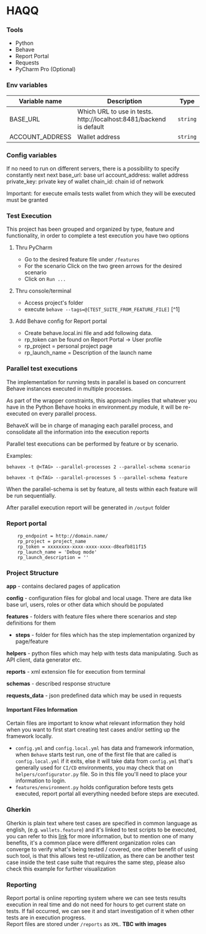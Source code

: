 # HAQQ


### Tools
* Python
* Behave
* Report Portal
* Requests
* PyCharm Pro (Optional)

### Env variables
| Variable name            | Description                                                                    | Type     |
|--------------------------|--------------------------------------------------------------------------------|----------|
| BASE_URL                 | Which URL to use in tests. http://localhost:8481/backend is default            | `string` |
| ACCOUNT_ADDRESS          | Wallet address                                                                 | `string` |

### Config variables
If no need to run on different servers, there is a possibility to specify constantly next next
base_url: base url
account_address: wallet address
private_key: private key of wallet
chain_id: chain id of network

Important: for execute emails tests wallet from which they will be executed must be granted

### Test Execution
This project has been grouped and organized by type, feature and functionality, in order to complete a test execution you have two options
1. Thru PyCharm
    * Go to the desired feature file under `/features`
    * For the scenario Click on the two green arrows for the desired scenario
    * Click on `Run ...`
    
2. Thru console/terminal
    * Access project's folder
    * execute `behave --tags=@[TEST_SUITE_FROM_FEATURE_FILE]` [^1]
    
3. Add Behave config for Report portal
    
    * Create behave.local.ini file and add following data. 
    * rp_token can be found on Report Portal -> User profile 
    * rp_project = personal project page
    * rp_launch_name = Description of the launch name

### Parallel test executions
The implementation for running tests in parallel is based on concurrent Behave instances executed in multiple processes.

As part of the wrapper constraints, this approach implies that whatever you have in the Python Behave hooks in environment.py module, it will be re-executed on every parallel process.

BehaveX will be in charge of managing each parallel process, and consolidate all the information into the execution reports

Parallel test executions can be performed by feature or by scenario.

Examples:

`behavex -t @<TAG> --parallel-processes 2 --parallel-schema scenario`

`behavex -t @<TAG> --parallel-processes 5 --parallel-schema feature`

When the parallel-schema is set by feature, all tests within each feature will be run sequentially.

After parallel execution report will be generated in `/output` folder


### Report portal
````
    rp_endpoint = http://domain.name/
    rp_project = project_name
    rp_token = xxxxxxxx-xxxx-xxxx-xxxx-d8eafb811f15
    rp_launch_name = 'Debug mode'
    rp_launch_description = ''
````

### Project Structure
**app** - contains declared pages of application

**config** - configuration files for global and local usage. There are data like base url, users, roles or other data which should be populated

**features** - folders with feature files where there scenarios and step definitions for them
-   **steps** - folder for files which has the step implementation organized by page/feature

**helpers** - python files which may help with tests data manipulating. Such as API client, data generator etc.

**reports** - xml extension file for execution from terminal

**schemas** - described response structure

**requests_data** - json predefined data which may be used in requests


#### Important Files Information
Certain files are important to know what relevant information they hold when you want to first start creating test cases and/or setting up the framework locally.
- `config.yml` and `config.local.yml` has data and framework information, when `Behave` starts test run, one of the first file that are called is `config.local.yml` if it exits, else it will take data from `config.yml` that's generally used for `CI/CD` environments, you may check that on `helpers/configurator.py` file. So in this file you'll need to place your information to login.
- `features/environment.py` holds configuration before tests gets executed, report portal all everything needed before steps are executed. 

### Gherkin
Gherkin is plain text where test cases are specified in common language as english, (e.g. `wallets.feature`) and it's linked to test scripts to be executed, you can refer to this [link](https://cucumber.io/docs/gherkin/ "Gherkin") for more information, but to mention one of many benefits, it's a common place were different organization roles can converge to verify what's being tested / covered, one other benefit of using such tool, is that this allows test re-utilization, as there can be another test case inside the test case suite that requires the same step, please also check this example for further visualization

### Reporting
Report portal is online reporting system where we can see tests results execution in real time and do not need for hours to get current state on tests. If fail occurred, we can see it and start investigation of it when other tests are in execution progress.
<br>
Report files are stored under `/reports` as `XML`.
**TBC with images**